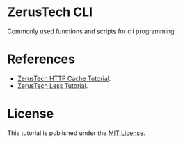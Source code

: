 # ZerusTech CLI #

Commonly used functions and scripts for cli programming.

# References #
* [ZerusTech HTTP Cache Tutorial][2].
* [ZerusTech Less Tutorial][3].


# License #
This tutorial is published under the [MIT License][1].

[1]: https://opensource.org/licenses/MIT "The MIT License (MIT)"
[2]: https://github.com/zerustech/http-cache-tutorial
[3]: https://github.com/zerustech/less-tutorial
